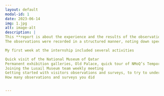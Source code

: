 ```yaml
---
layout: default
modal-id: 1
date: 2023-06-14
img: 1.jpg
alt: image-alt
description: |
This **report is about the experience and the results of the observations and surveys** taken on how people interact with multimedia in National Museum of Qatar (NMOQ). 
The observations were recorded in a structured manner, noting down specific actions, reactions, and notable behaviors of the visitors. While the surveys were conducted at the end of visitors' museum tour in G12. 

My first week at the internship included several activities

Quick visit of the National Museum of Qatar
Permanent exhibition galleries, Old Palace, quick tour of NMoQ’s Temporary Exhibitions (Pipilotti Rist and Olafur Eliasson)
Joining the Lusail Museum team weekly meeting
Getting started with visitors observations and surveys, to try to understand our visitors/users
How many observations and surveys you did


---
```

